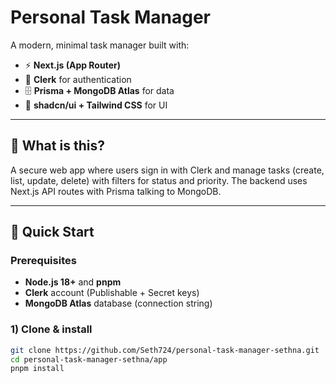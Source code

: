 # Personal Task Manager

A modern, minimal task manager built with:
- ⚡ **Next.js (App Router)**
- 🔐 **Clerk** for authentication
- 🗄️ **Prisma + MongoDB Atlas** for data
- 🎨 **shadcn/ui + Tailwind CSS** for UI

---

## 🎯 What is this?
A secure web app where users sign in with Clerk and manage tasks (create, list, update, delete) with filters for status and priority. The backend uses Next.js API routes with Prisma talking to MongoDB.

---

## 🚀 Quick Start

### Prerequisites
- **Node.js 18+** and **pnpm**
- **Clerk** account (Publishable + Secret keys)
- **MongoDB Atlas** database (connection string)

### 1) Clone & install
```bash
git clone https://github.com/Seth724/personal-task-manager-sethna.git
cd personal-task-manager-sethna/app
pnpm install


